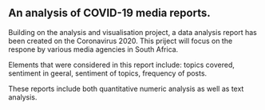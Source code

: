 ## An analysis of COVID-19 media reports.

Building on the analysis and visualisation project, a data analysis report has been created on the Coronavirus 2020. 
This priject will focus on the respone by various media agencies in South Africa.

Elements that were considered in this report include: topics covered, sentiment in geeral, sentiment of topics, frequency of posts.

These reports include both quantitative numeric analysis as well as text analysis.
